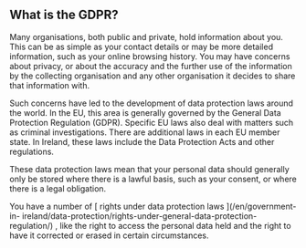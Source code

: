 ##  What is the GDPR?

Many organisations, both public and private, hold information about you. This
can be as simple as your contact details or may be more detailed information,
such as your online browsing history. You may have concerns about privacy, or
about the accuracy and the further use of the information by the collecting
organisation and any other organisation it decides to share that information
with.

Such concerns have led to the development of data protection laws around the
world. In the EU, this area is generally governed by the General Data
Protection Regulation (GDPR). Specific EU laws also deal with matters such as
criminal investigations. There are additional laws in each EU member state. In
Ireland, these laws include the Data Protection Acts and other regulations.

These data protection laws mean that your personal data should generally only
be stored where there is a lawful basis, such as your consent, or where there
is a legal obligation.

You have a number of [ rights under data protection laws ](/en/government-in-
ireland/data-protection/rights-under-general-data-protection-regulation/) ,
like the right to access the personal data held and the right to have it
corrected or erased in certain circumstances.
